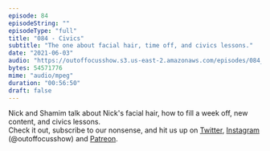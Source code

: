 ```yaml
---
episode: 84
episodeString: ""
episodeType: "full"
title: "084 - Civics"
subtitle: "The one about facial hair, time off, and civics lessons." 
date: "2021-06-03"
audio: "https://outoffocusshow.s3.us-east-2.amazonaws.com/episodes/084_Civics.mp3"
bytes: 54571776
mime: "audio/mpeg"
duration: "00:56:50"
draft: false
---
```


Nick and Shamim talk about Nick's facial hair, how to fill a week off, new content, and civics lessons.  
Check it out, subscribe to our nonsense, and hit us up on [Twitter][twit], [Instagram][insta] (\@outoffocusshow) and [Patreon][patreon].

[twit]: https://twitter.com/outoffocusshow
[insta]: https://instagram.com/outoffocusshow
[patreon]: https://www.patreon.com/outoffocusshow

